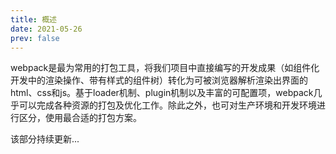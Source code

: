 ```yaml
---
title: 概述
date: 2021-05-26
prev: false
---
```


webpack是最为常用的打包工具，将我们项目中直接编写的开发成果（如组件化开发中的渲染操作、带有样式的组件树）转化为可被浏览器解析渲染出界面的html、css和js。基于loader机制、plugin机制以及丰富的可配置项，webpack几乎可以完成各种资源的打包及优化工作。除此之外，也可对生产环境和开发环境进行区分，使用最合适的打包方案。

该部分持续更新...

